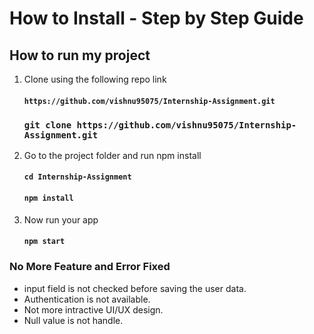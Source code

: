 
# How to Install - Step by Step Guide
## How to run my project 
1. Clone using the following repo link
   #### `https://github.com/vishnu95075/Internship-Assignment.git`
   ### `git clone https://github.com/vishnu95075/Internship-Assignment.git`

2. Go to the project folder and run npm install
   #### `cd Internship-Assignment`
   #### `npm install`

3. Now run your app
   #### `npm start`


### No More Feature and Error Fixed
   - input field is not checked before saving the user data.
   - Authentication is not available.
   - Not more intractive UI/UX design. 
   - Null value is not handle.
